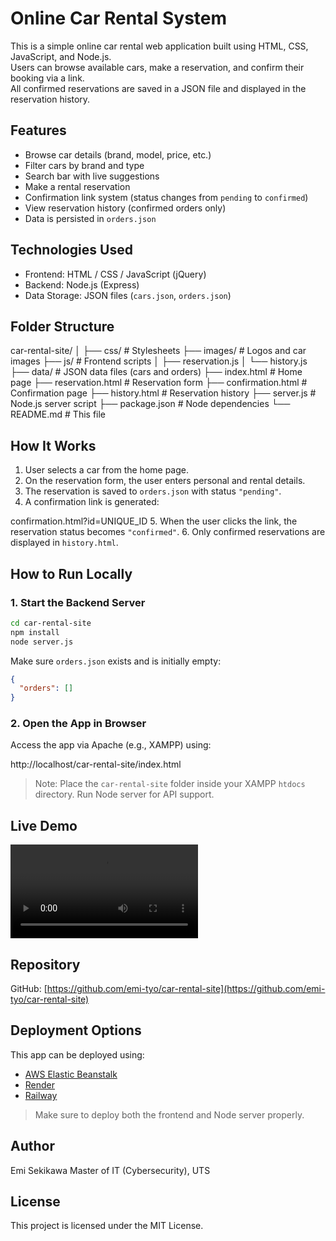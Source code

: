 # Online Car Rental System

This is a simple online car rental web application built using HTML, CSS, JavaScript, and Node.js.  
Users can browse available cars, make a reservation, and confirm their booking via a link.  
All confirmed reservations are saved in a JSON file and displayed in the reservation history.


## Features

- Browse car details (brand, model, price, etc.)
- Filter cars by brand and type
- Search bar with live suggestions
- Make a rental reservation
- Confirmation link system (status changes from `pending` to `confirmed`)
- View reservation history (confirmed orders only)
- Data is persisted in `orders.json`


## Technologies Used

- Frontend: HTML / CSS / JavaScript (jQuery)
- Backend: Node.js (Express)
- Data Storage: JSON files (`cars.json`, `orders.json`)


## Folder Structure

car-rental-site/
│
├── css/                  # Stylesheets
├── images/               # Logos and car images
├── js/                   # Frontend scripts
│   ├── reservation.js
│   └── history.js
├── data/                 # JSON data files (cars and orders)
├── index.html            # Home page
├── reservation.html      # Reservation form
├── confirmation.html     # Confirmation page
├── history.html          # Reservation history
├── server.js             # Node.js server script
├── package.json          # Node dependencies
└── README.md             # This file


## How It Works

1. User selects a car from the home page.
2. On the reservation form, the user enters personal and rental details.
3. The reservation is saved to `orders.json` with status `"pending"`.
4. A confirmation link is generated:

confirmation.html?id=UNIQUE\_ID
5. When the user clicks the link, the reservation status becomes `"confirmed"`.
6. Only confirmed reservations are displayed in `history.html`.


## How to Run Locally

### 1. Start the Backend Server

```bash
cd car-rental-site
npm install
node server.js
````

Make sure `orders.json` exists and is initially empty:

```json
{
  "orders": []
}
```

### 2. Open the App in Browser

Access the app via Apache (e.g., XAMPP) using:

http://localhost/car-rental-site/index.html


> Note: Place the `car-rental-site` folder inside your XAMPP `htdocs` directory. Run Node server for API support.


## Live Demo

![Demo](assets/demo.mp4)


## Repository

GitHub: [https://github.com/emi-tyo/car-rental-site](https://github.com/emi-tyo/car-rental-site)


## Deployment Options

This app can be deployed using:

* [AWS Elastic Beanstalk](https://aws.amazon.com/elasticbeanstalk/)
* [Render](https://render.com/)
* [Railway](https://railway.app/)

> Make sure to deploy both the frontend and Node server properly.


## Author
Emi Sekikawa
Master of IT (Cybersecurity), UTS


## License

This project is licensed under the MIT License.
